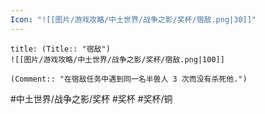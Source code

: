 ```yaml
---
Icon: "![[图片/游戏攻略/中土世界/战争之影/奖杯/宿敌.png|30]]"
---
```

```ad-common-bronze-trophy
title: (Title:: "宿敌")
![[图片/游戏攻略/中土世界/战争之影/奖杯/宿敌.png|100]]

(Comment:: "在宿敌任务中遇到同一名半兽人 3 次而没有杀死他.")
```

#中土世界/战争之影/奖杯 #奖杯 #奖杯/铜
